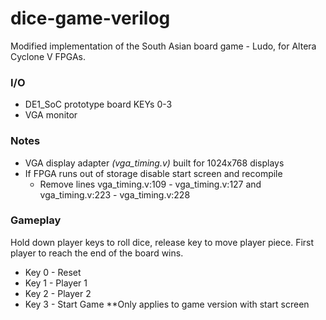 # dice-game-verilog
Modified implementation of the South Asian board game - Ludo, for Altera Cyclone V FPGAs. 

### I/O
- DE1_SoC prototype board KEYs 0-3
- VGA monitor

### Notes
- VGA display adapter *(vga_timing.v)* built for 1024x768 displays
- If FPGA runs out of storage disable start screen and recompile
  * Remove lines vga_timing.v:109 - vga_timing.v:127 and vga_timing.v:223 - vga_timing.v:228

### Gameplay
Hold down player keys to roll dice, release key to move player piece. First player to reach the end of the board wins.
- Key 0 - Reset
- Key 1 - Player 1
- Key 2 - Player 2
- Key 3 - Start Game **Only applies to game version with start screen
